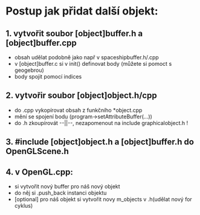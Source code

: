 # Postup jak přidat další objekt:
## 1. vytvořit soubor [object]buffer.h a [object]buffer.cpp
- obsah udělat podobně jako např v spaceshipbuffer.h/.cpp
- v [object]buffer.c si v init() definovat body (můžete si pomoct s geogebrou)
- body spojit pomocí indices

## 2. vytvořir soubor [object]object.h/cpp
- do .cpp vykopírovat obsah z funkčního *object.cpp
- mění se spojení bodu (program->setAttributeBuffer(...))
- do .h zkoupírovát --||--, nezapomenout na include graphicalobject.h !

## 3. #include [object]object.h a [object]buffer.h do OpenGLScene.h

## 4. v OpenGL.cpp:
- si vytvořit nový buffer pro náš nový objekt
- do něj si .push_back instanci objektu
- [optional] pro náš objekt si vytvořit novy m_objects v .h(udělat nový for cyklus)

